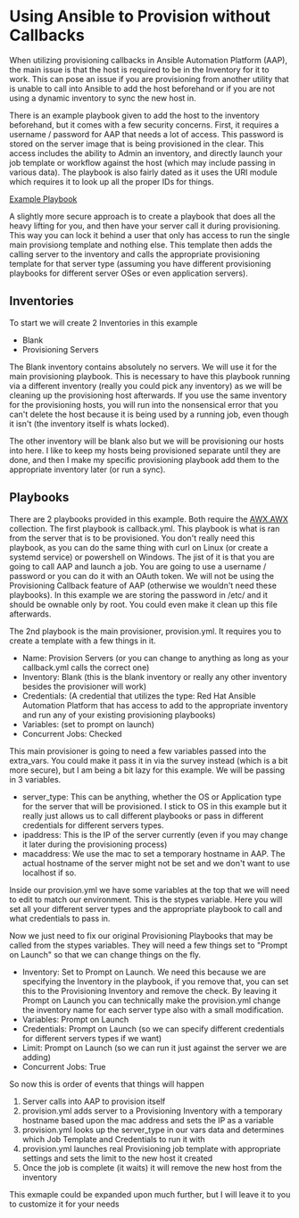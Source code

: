 # Using Ansible to Provision without Callbacks

When utilizing provisioning callbacks in Ansible Automation Platform (AAP), the main issue is that the host is required to be in the Inventory for it to work. This can pose an issue if you are provisioning from another utility that is unable to call into Ansible to add the host beforehand or if you are not using a dynamic inventory to sync the new host in.

There is an example playbook given to add the host to the inventory beforehand, but it comes with a few security concerns. First, it requires a username / password for AAP that needs a lot of access. This password is stored on the server image that is being provisioned in the clear. This access includes the ability to Admin an inventory, and directly launch your job template or workflow against the host (which may include passing in various data). The playbook is also fairly dated as it uses the URI module which requires it to look up all the proper IDs for things.

[Example Playbook](https://github.com/redhat-manufacturing/device-edge-workshops/tree/main/exercises/rhde_aw_120/2.1-kickstart-template#step-4---creating-a-call-home-playbook)

A slightly more secure approach is to create a playbook that does all the heavy lifting for you, and then have your server call it during provisioning. This way you can lock it behind a user that only has access to run the single main provisiong template and nothing else. This template then adds the calling server to the inventory and calls the appropriate provisioning template for that server type (assuming you have different provisioning playbooks for different server OSes or even application servers).

## Inventories
To start we will create 2 Inventories in this example
 - Blank
 - Provisioning Servers
 
The Blank inventory contains absolutely no servers. We will use it for the main provisioning playbook. This is necessary to have this playbook running via a different inventory (really you could pick any inventory) as we will be cleaning up the provisioning host afterwards.  If you use the same inventory for the provisioning hosts, you will run into the nonsensical error that you can't delete the host because it is being used by a running job, even though it isn't (the inventory itself is whats locked).

The other inventory will be blank also but we will be provisioning our hosts into here. I like to keep my hosts being provisioned separate until they are done, and then I make my specific provisioning playbook add them to the appropriate inventory later (or run a sync).

## Playbooks
There are 2 playbooks provided in this example.  Both require the [AWX.AWX](https://docs.ansible.com/ansible/latest/collections/awx/awx/index.html) collection. The first playbook is callback.yml. This playbook is what is ran from the server that is to be provisioned. You don't really need this playbook, as you can do the same thing with curl on Linux (or create a systemd service) or powershell on Windows. The jist of it is that you are going to call AAP and launch a job. You are going to use a username / password or you can do it with an OAuth token. We will not be using the Provisioning Callback feature of AAP (otherwise we wouldn't need these playbooks).  In this example we are storing the password in /etc/ and it should be ownable only by root. You could even make it clean up this file afterwards.

The 2nd playbook is the main provisioner, provision.yml. It requires you to create a template with a few things in it.

- Name: Provision Servers (or you can change to anything as long as your callback.yml calls the correct one)
- Inventory: Blank (this is the blank inventory or really any other inventory besides the provisioner will work)
- Credentials: (A credential that utilizes the type: Red Hat Ansible Automation Platform that has access to add to the appropriate inventory and run any of your existing provisioning playbooks)
- Variables: (set to prompt on launch)
- Concurrent Jobs: Checked

This main provisioner is going to need a few variables passed into the extra_vars.  You could make it pass it in via the survey instead (which is a bit more secure), but I am being a bit lazy for this example. We will be passing in 3 variables.
- server_type: This can be anything, whether the OS or Application type for the server that will be provisioned. I stick to OS in this example but it really just allows us to call different playbooks or pass in different credentials for different servers types.
- ipaddress: This is the IP of the server currently (even if you may change it later during the provisioning process)
- macaddress: We use the mac to set a temporary hostname in AAP.  The actual hostname of the server might not be set and we don't want to use localhost if so.

Inside our provision.yml we have some variables at the top that we will need to edit to match our environment. This is the stypes variable. Here you will set all your different server types and the appropriate playbook to call and what credentials to pass in.

Now we just need to fix our original Provisioning Playbooks that may be called from the stypes variables.  They will need a few things set to "Prompt on Launch" so that we can change things on the fly.
- Inventory: Set to Prompt on Launch. We need this because we are specifying the Inventory in the playbook, if you remove that, you can set this to the Provisioning Inventory and remove the check. By leaving it Prompt on Launch you can technically make the provision.yml change the inventory name for each server type also with a small modification.
- Variables: Prompt on Launch
- Credentials: Prompt on Launch (so we can specify different credentials for different servers types if we want)
- Limit: Prompt on Launch (so we can run it just against the server we are adding)
- Concurrent Jobs: True

So now this is order of events that things will happen
1) Server calls into AAP to provision itself
2) provision.yml adds server to a Provisioning Inventory with a temporary hostname based upon the mac address and sets the IP as a variable
3) provision.yml looks up the server_type in our vars data and determines which Job Template and Credentials to run it with
4) provision.yml launches real Provisioning job template with appropriate settings and sets the limit to the new host it created
5) Once the job is complete (it waits) it will remove the new host from the inventory

This exmaple could be expanded upon much further, but I will leave it to you to customize it for your needs
